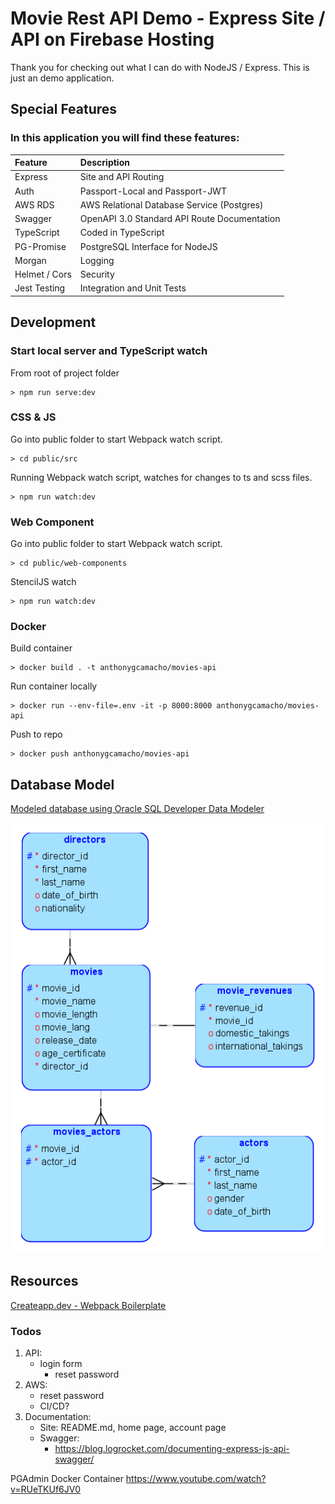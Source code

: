 # Movie Rest API Demo - Express Site / API on Firebase Hosting

Thank you for checking out what I can do with NodeJS / Express. This is just an demo application.

## Special Features

### In this application you will find these features:

| Feature       | Description                                  |
| :------------ | :------------------------------------------- |
| Express       | Site and API Routing                         |
| Auth          | Passport-Local and Passport-JWT              |
| AWS RDS       | AWS Relational Database Service (Postgres)   |
| Swagger       | OpenAPI 3.0 Standard API Route Documentation |
| TypeScript    | Coded in TypeScript                          |
| PG-Promise    | PostgreSQL Interface for NodeJS              |
| Morgan        | Logging                                      |
| Helmet / Cors | Security                                     |
| Jest Testing  | Integration and Unit Tests                   |

## Development

### Start local server and TypeScript watch

From root of project folder

```
> npm run serve:dev
```

### CSS & JS

Go into public folder to start Webpack watch script.

```
> cd public/src
```

Running Webpack watch script, watches for changes to ts and scss files.

```
> npm run watch:dev
```

### Web Component

Go into public folder to start Webpack watch script.

```
> cd public/web-components
```

StencilJS watch

```
> npm run watch:dev
```

### Docker

Build container

```
> docker build . -t anthonygcamacho/movies-api
```

Run container locally

```
> docker run --env-file=.env -it -p 8000:8000 anthonygcamacho/movies-api
```

Push to repo

```
> docker push anthonygcamacho/movies-api
```

## Database Model

[Modeled database using Oracle SQL Developer Data Modeler](https://www.oracle.com/database/sqldeveloper/technologies/sql-data-modeler/#:~:text=Oracle%20SQL%20Developer%20Data%20Modeler%20is%20a%20free%20graphical%20tool,dimensional%2C%20and%20data%20type%20models.)

![Movies REST API - Databasee](https://github.com/anthonygcamacho/movies-api/blob/master/data-model.png?raw=true)

## Resources

[Createapp.dev - Webpack Boilerplate](https://www.youtube.com/watch?v=Ij8SJe_mwpU)

### Todos

1. API:
    - login form
        - reset password
2. AWS:
    - reset password
    - CI/CD?
3. Documentation:
    - Site: README.md, home page, account page
    - Swagger:
        - https://blog.logrocket.com/documenting-express-js-api-swagger/

PGAdmin Docker Container
https://www.youtube.com/watch?v=RUeTKUf6JV0
